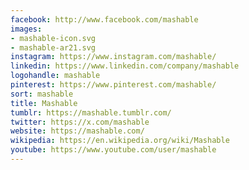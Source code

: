 ```yaml
---
facebook: http://www.facebook.com/mashable
images:
- mashable-icon.svg
- mashable-ar21.svg
instagram: https://www.instagram.com/mashable/
linkedin: https://www.linkedin.com/company/mashable
logohandle: mashable
pinterest: https://www.pinterest.com/mashable/
sort: mashable
title: Mashable
tumblr: https://mashable.tumblr.com/
twitter: https://x.com/mashable
website: https://mashable.com/
wikipedia: https://en.wikipedia.org/wiki/Mashable
youtube: https://www.youtube.com/user/mashable
---
```

